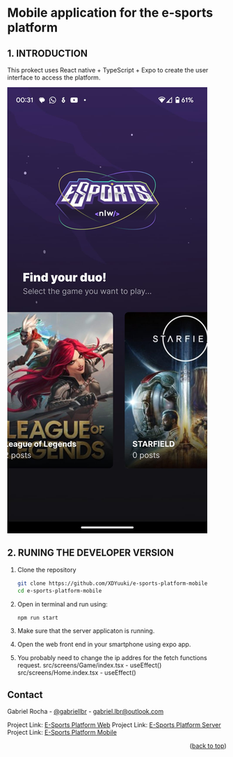 # Mobile application for the e-sports platform

## 1. INTRODUCTION
This prokect uses React native + TypeScript + Expo to create the user interface to access the platform.

![interface](/public/readme-introduction-cover.jpg)

## 2. RUNING THE DEVELOPER VERSION
1. Clone the repository
   ```sh
   git clone https://github.com/XDYuuki/e-sports-platform-mobile
   cd e-sports-platform-mobile
   ```
2. Open in terminal and run using:
   ```sh
   npm run start
   ```
3. Make sure that the server applicaton is running.

4. Open the web front end in your smartphone using expo app.

5. You probably need to change the ip addres for the fetch functions request.
   src/screens/Game/index.tsx - useEffect()
   src/screens/Home.index.tsx - useEffect()

## Contact

Gabriel Rocha - [@gabriellbr](https://www.linkedin.com/in/gabriellbr/) - gabriel.lbr@outlook.com

Project Link: [E-Sports Platform Web](https://github.com/XDYuuki/e-sports-platform-web)
Project Link: [E-Sports Platform Server](https://github.com/XDYuuki/e-sports-platform-server)
Project Link: [E-Sports Platform Mobile](https://github.com/XDYuuki/e-sports-platform-mobile)

<p align="right">(<a href="main#mobile-application-for-the-e-sports-platform">back to top</a>)</p>


[linkedin-gabriel]: https://www.linkedin.com/in/gabriellbr/
